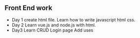 ## Front End work
 - Day 1 create html file. Learn how to write javascript html css.
 - Day 2 Learn vue.js and node.js with html.
 - Day3 Learn CRUD
   Login page
   Add uses
